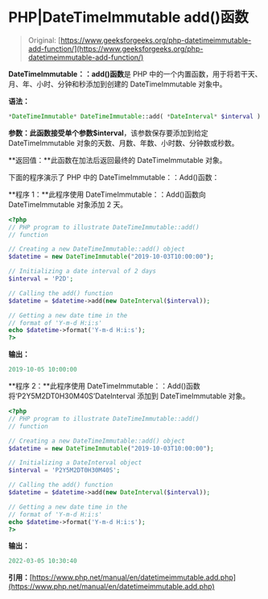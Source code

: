 # PHP|DateTimeImmutable add()函数

> Original: [https://www.geeksforgeeks.org/php-datetimeimmutable-add-function/](https://www.geeksforgeeks.org/php-datetimeimmutable-add-function/)

**DateTimeImmutable：：add()函数**是 PHP 中的一个内置函数，用于将若干天、月、年、小时、分钟和秒添加到创建的 DateTimeImmutable 对象中。

**语法：**

```php
*DateTimeImmutable* DateTimeImmutable::add( *DateInterval* $interval )
```

**参数：**此函数接受单个参数**$interval**，该参数保存要添加到给定 DateTimeImmutable 对象的天数、月数、年数、小时数、分钟数或秒数。

**返回值：**此函数在加法后返回最终的 DateTimeImmutable 对象。

下面的程序演示了 PHP 中的 DateTimeImmutable：：Add()函数：

**程序 1：**此程序使用 DateTimeImmutable：：Add()函数向 DateTimeImmutable 对象添加 2 天。

```php
<?php
// PHP program to illustrate DateTimeImmutable::add()
// function

// Creating a new DateTimeImmutable::add() object
$datetime = new DateTimeImmutable("2019-10-03T10:00:00");

// Initializing a date interval of 2 days
$interval = 'P2D';

// Calling the add() function
$datetime = $datetime->add(new DateInterval($interval));

// Getting a new date time in the
// format of 'Y-m-d H:i:s'
echo $datetime->format('Y-m-d H:i:s');
?>
```

**输出：**

```php
2019-10-05 10:00:00

```

**程序 2：**此程序使用 DateTimeImmutable：：Add()函数将‘P2Y5M2DT0H30M40S’DateInterval 添加到 DateTimeImmutable 对象。

```php
<?php
// PHP program to illustrate DateTimeImmutable::add()
// function

// Creating a new DateTimeImmutable::add() object
$datetime = new DateTimeImmutable("2019-10-03T10:00:00");

// Initializing a DateInterval object
$interval = 'P2Y5M2DT0H30M40S';

// Calling the add() function
$datetime = $datetime->add(new DateInterval($interval));

// Getting a new date time in the
// format of 'Y-m-d H:i:s'
echo $datetime->format('Y-m-d H:i:s');
?>
```

**输出：**

```php
2022-03-05 10:30:40

```

**引用：**[https://www.php.net/manual/en/datetimeimmutable.add.php](https://www.php.net/manual/en/datetimeimmutable.add.php)